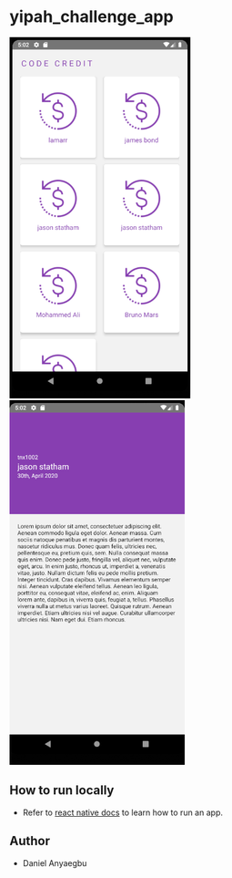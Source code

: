 # yipah_challenge_app

![screenshot 1](./src/assets/images/screenshots/1.png)
![screenshot 1](./src/assets/images/screenshots/2.png)

## How to run locally
- Refer to [react native docs](https://reactnative.dev/docs/running-on-device) to learn how to run an app.

## Author
- Daniel Anyaegbu
